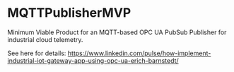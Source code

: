 # MQTTPublisherMVP
Minimum Viable Product for an MQTT-based OPC UA PubSub Publisher for industrial cloud telemetry.

See here for details: https://www.linkedin.com/pulse/how-implement-industrial-iot-gateway-app-using-opc-ua-erich-barnstedt/

